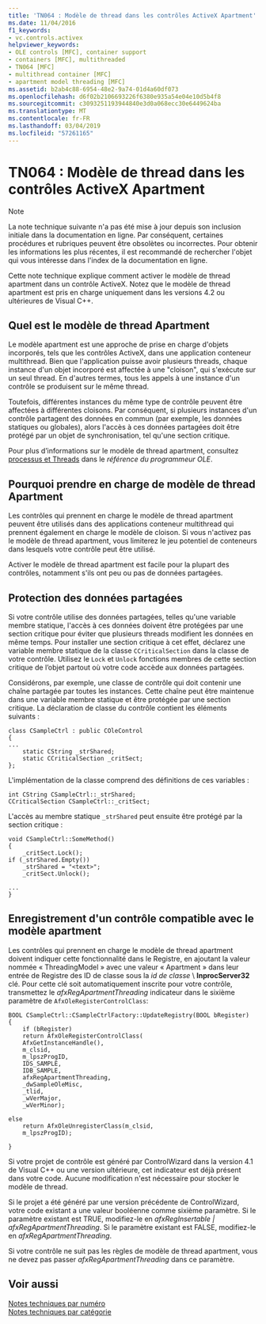 ```yaml
---
title: 'TN064 : Modèle de thread dans les contrôles ActiveX Apartment'
ms.date: 11/04/2016
f1_keywords:
- vc.controls.activex
helpviewer_keywords:
- OLE controls [MFC], container support
- containers [MFC], multithreaded
- TN064 [MFC]
- multithread container [MFC]
- apartment model threading [MFC]
ms.assetid: b2ab4c88-6954-48e2-9a74-01d4a60df073
ms.openlocfilehash: d6f02b2106693226f6380e935a54e04e10d5b4f8
ms.sourcegitcommit: c3093251193944840e3d0a068ecc30e6449624ba
ms.translationtype: MT
ms.contentlocale: fr-FR
ms.lasthandoff: 03/04/2019
ms.locfileid: "57261165"
---
```

# <a name="tn064-apartment-model-threading-in-activex-controls"></a>TN064 : Modèle de thread dans les contrôles ActiveX Apartment

> [!NOTE]
>  La note technique suivante n'a pas été mise à jour depuis son inclusion initiale dans la documentation en ligne. Par conséquent, certaines procédures et rubriques peuvent être obsolètes ou incorrectes. Pour obtenir les informations les plus récentes, il est recommandé de rechercher l'objet qui vous intéresse dans l'index de la documentation en ligne.

Cette note technique explique comment activer le modèle de thread apartment dans un contrôle ActiveX. Notez que le modèle de thread apartment est pris en charge uniquement dans les versions 4.2 ou ultérieures de Visual C++.

## <a name="what-is-apartment-model-threading"></a>Quel est le modèle de thread Apartment

Le modèle apartment est une approche de prise en charge d'objets incorporés, tels que les contrôles ActiveX, dans une application conteneur multithread. Bien que l'application puisse avoir plusieurs threads, chaque instance d'un objet incorporé est affectée à une "cloison", qui s'exécute sur un seul thread. En d'autres termes, tous les appels à une instance d'un contrôle se produisent sur le même thread.

Toutefois, différentes instances du même type de contrôle peuvent être affectées à différentes cloisons. Par conséquent, si plusieurs instances d'un contrôle partagent des données en commun (par exemple, les données statiques ou globales), alors l'accès à ces données partagées doit être protégé par un objet de synchronisation, tel qu'une section critique.

Pour plus d’informations sur le modèle de thread apartment, consultez [processus et Threads](/windows/desktop/ProcThread/processes-and-threads) dans le *référence du programmeur OLE*.

## <a name="why-support-apartment-model-threading"></a>Pourquoi prendre en charge de modèle de thread Apartment

Les contrôles qui prennent en charge le modèle de thread apartment peuvent être utilisés dans des applications conteneur multithread qui prennent également en charge le modèle de cloison. Si vous n'activez pas le modèle de thread apartment, vous limiterez le jeu potentiel de conteneurs dans lesquels votre contrôle peut être utilisé.

Activer le modèle de thread apartment est facile pour la plupart des contrôles, notamment s'ils ont peu ou pas de données partagées.

## <a name="protecting-shared-data"></a>Protection des données partagées

Si votre contrôle utilise des données partagées, telles qu'une variable membre statique, l'accès à ces données doivent être protégées par une section critique pour éviter que plusieurs threads modifient les données en même temps. Pour installer une section critique à cet effet, déclarez une variable membre statique de la classe `CCriticalSection` dans la classe de votre contrôle. Utilisez le `Lock` et `Unlock` fonctions membres de cette section critique de l’objet partout où votre code accède aux données partagées.

Considérons, par exemple, une classe de contrôle qui doit contenir une chaîne partagée par toutes les instances. Cette chaîne peut être maintenue dans une variable membre statique et être protégée par une section critique. La déclaration de classe du contrôle contient les éléments suivants :

```
class CSampleCtrl : public COleControl
{
...
    static CString _strShared;
    static CCriticalSection _critSect;
};
```

L'implémentation de la classe comprend des définitions de ces variables :

```
int CString CSampleCtrl::_strShared;
CCriticalSection CSampleCtrl::_critSect;
```

L'accès au membre statique `_strShared` peut ensuite être protégé par la section critique :

```
void CSampleCtrl::SomeMethod()
{
    _critSect.Lock();
if (_strShared.Empty())
    _strShared = "<text>";
    _critSect.Unlock();

...
}
```

## <a name="registering-an-apartment-model-aware-control"></a>Enregistrement d'un contrôle compatible avec le modèle apartment

Les contrôles qui prennent en charge le modèle de thread apartment doivent indiquer cette fonctionnalité dans le Registre, en ajoutant la valeur nommée « ThreadingModel » avec une valeur « Apartment » dans leur entrée de Registre des ID de classe sous la *id de classe* \\ **InprocServer32** clé. Pour cette clé soit automatiquement inscrite pour votre contrôle, transmettez le *afxRegApartmentThreading* indicateur dans le sixième paramètre de `AfxOleRegisterControlClass`:

```
BOOL CSampleCtrl::CSampleCtrlFactory::UpdateRegistry(BOOL bRegister)
{
    if (bRegister)
    return AfxOleRegisterControlClass(
    AfxGetInstanceHandle(),
    m_clsid,
    m_lpszProgID,
    IDS_SAMPLE,
    IDB_SAMPLE,
    afxRegApartmentThreading,
    _dwSampleOleMisc,
    _tlid,
    _wVerMajor,
    _wVerMinor);

else
    return AfxOleUnregisterClass(m_clsid,
    m_lpszProgID);

}
```

Si votre projet de contrôle est généré par ControlWizard dans la version 4.1 de Visual C++ ou une version ultérieure, cet indicateur est déjà présent dans votre code. Aucune modification n'est nécessaire pour stocker le modèle de thread.

Si le projet a été généré par une version précédente de ControlWizard, votre code existant a une valeur booléenne comme sixième paramètre. Si le paramètre existant est TRUE, modifiez-le en *afxRegInsertable | afxRegApartmentThreading*. Si le paramètre existant est FALSE, modifiez-le en *afxRegApartmentThreading*.

Si votre contrôle ne suit pas les règles de modèle de thread apartment, vous ne devez pas passer *afxRegApartmentThreading* dans ce paramètre.

## <a name="see-also"></a>Voir aussi

[Notes techniques par numéro](../mfc/technical-notes-by-number.md)<br/>
[Notes techniques par catégorie](../mfc/technical-notes-by-category.md)
